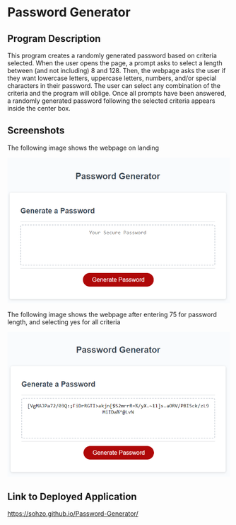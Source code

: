 # Password Generator

## Program Description

This program creates a randomly generated password based on criteria selected. When the user opens the page, a prompt asks to select a length between (and not including) 8 and 128. Then, the webpage asks the user if they want lowercase letters, uppercase letters, numbers, and/or special characters in their password. The user can select any combination of the criteria and the program will oblige. Once all prompts have been answered, a randomly generated password following the selected criteria appears inside the center box.

## Screenshots

The following image shows the webpage on landing

![Webpage on landing](./Assets/password_gen_pic1.png)

The following image shows the webpage after entering 75 for password length, and selecting yes for all criteria

![Webpage after 75 length and all criteria as yes](./Assets/password_gen_pic2.png)

## Link to Deployed Application

https://sohzo.github.io/Password-Generator/